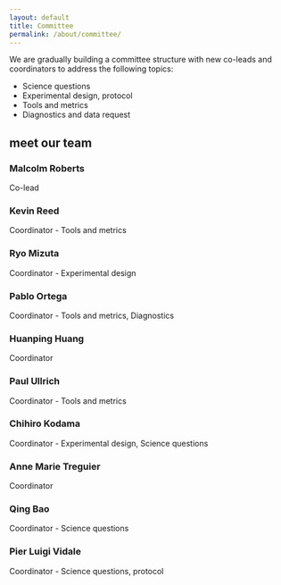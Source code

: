 ```yaml
---
layout: default
title: Committee
permalink: /about/committee/
---
```


We are gradually building a committee structure with new co-leads and coordinators to address the following topics:

* Science questions
* Experimental design, protocol
* Tools and metrics
* Diagnostics and data request

<section class="team-members" itemprop="contributor">
	<div class="container">
		<h2 class="top-heading">meet our team</h2>
		<article class="developer-grid">
			<div class="developer-wrap">
				<!-- <img src="/assets/images/team/roberts_malcolm.jpg" alt="Malcolm Roberts portrait"> -->
				<h3>Malcolm Roberts</h3>
				<p>Co-lead</p>
				<ul>
					<li style="list-style:none;"><a href="https://www.metoffice.gov.uk/research/people/malcolm-roberts"><i class="fa fa-globe"></i></a></li>
					<!-- <listyle="list-style:none;"><a href=""><i class="fab fa-instagram"></i></a></li>
					<listyle="list-style:none;"><a href=""><i class="fab fa-twitter"></i></a></li>
					<listyle="list-style:none;"><a href=""><i class="fab fa-linkedin-in"></i></a></li> -->
				</ul>
			</div>
		</article>
		<article class="developer-grid">
			<div class="developer-wrap">
                                <h3>Kevin Reed</h3>
				<p>Coordinator - Tools and metrics</p>
				<ul>
					<li style="list-style:none;"><a href="https://www.stonybrook.edu/experts/profile/kevin-reed"><i class="fa fa-globe"></i></a></li>
				</ul>
			</div>
			<div class="developer-wrap">
                                <h3>Ryo Mizuta</h3>
				<p>Coordinator - Experimental design</p>
				<ul>
					<li style="list-style:none;"><a href="https://www.mri-jma.go.jp/Member/clg/yomizutaryomizu_en.html"><i class="fa fa-globe"></i></a></li>
				</ul>
			</div>
			<div class="developer-wrap">
                                <h3>Pablo Ortega</h3>
				<p>Coordinator - Tools and metrics, Diagnostics</p>
				<ul>
					<li style="list-style:none;"><a href="https://www.bsc.es/ortega-pablo"><i class="fa fa-globe"></i></a></li>
				</ul>
			</div>
			<div class="developer-wrap">
                                <h3>Huanping Huang</h3>
				<p>Coordinator</p>
				<ul>
					<li style="list-style:none;"><a href="https://eesa.lbl.gov/profiles/huanping-huang/#:~:text=Huanping%20Huang%20is%20a%20postdoctoral,agriculture%2C%20and%20climate%20change%20adaptations."><i class="fa fa-globe"></i></a></li>
				</ul>
			</div>
			<div class="developer-wrap">
                                <h3>Paul Ullrich</h3>
				<p>Coordinator - Tools and metrics</p>
				<ul>
					<li style="list-style:none;"><a href="https://climate.ucdavis.edu/"><i class="fa fa-globe"></i></a></li>
				</ul>
			</div>
			<div class="developer-wrap">
                                <h3>Chihiro Kodama</h3>
				<p>Coordinator - Experimental design, Science questions</p>
				<ul>
					<li style="list-style:none;"><a href="https://scholar.google.com/citations?user=Xo-mwSQAAAAJ&hl=en"><i class="fa fa-globe"></i></a></li>
				</ul>
			</div>
			<div class="developer-wrap">
                                <h3>Anne Marie Treguier</h3>
				<p>Coordinator</p>
				<ul>
					<li style="list-style:none;"><a href="https://www.umr-lops.fr/en/The-lab/Contacts/Home-pages/Anne-Marie-Treguier"><i class="fa fa-globe"></i></a></li>
				</ul>
			</div>
			<div class="developer-wrap">
                                <h3>Qing Bao</h3>
				<p>Coordinator - Science questions</p>
				<ul>
					<li style="list-style:none;"><a href="http://staff.lasg.ac.cn/qbao/index_e.htm"><i class="fa fa-globe"></i></a></li>
				</ul>
			</div>
			<div class="developer-wrap">
                                <h3>Pier Luigi Vidale</h3>
				<p>Coordinator - Science questions, protocol</p>
				<ul>
					<li style="list-style:none;"><a href="https://research.reading.ac.uk/meteorology/people/pier-luigi-vidale/"><i class="fa fa-globe"></i></a></li>
				</ul>
			</div>
		</article>
	</div>
</section>
